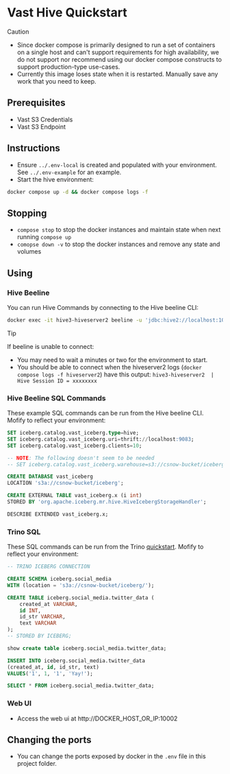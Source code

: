 # Vast Hive Quickstart


> [!CAUTION]
> - Since docker compose is primarily designed to run a set of containers on a single host and can't support requirements for high availability, we do not support nor recommend using our docker compose constructs to support production-type use-cases.
> - Currently this image loses state when it is restarted.  Manually save any work that you need to keep.


## Prerequisites

- Vast S3 Credentials
- Vast S3 Endpoint

## Instructions

- Ensure `../.env-local` is created and populated with your environment.  See `../.env-example` for an example.
- Start the hive environment:

```bash
docker compose up -d && docker compose logs -f
```

## Stopping

- `compose stop` to stop the docker instances and maintain state when next running `compose up`
- `comopse down -v` to stop the docker instances and remove any state and volumes

## Using

### Hive Beeline

You can run Hive Commands by connecting to the Hive beeline CLI:

```bash
docker exec -it hive3-hiveserver2 beeline -u 'jdbc:hive2://localhost:10000/'
```

> [!TIP]
> If beeline is unable to connect:
>  - You may need to wait a minutes or two for the environment to start.
>  - You should be able to connect when the hiveserver2 logs (`docker compose logs -f hiveserver2`) have this output: `hive3-hiveserver2  | Hive Session ID = xxxxxxxx`

### Hive Beeline SQL Commands

These example SQL commands can be run from the Hive beeline CLI.  Mofify to reflect your environment:

```sql
SET iceberg.catalog.vast_iceberg.type=hive;
SET iceberg.catalog.vast_iceberg.uri=thrift://localhost:9083;
SET iceberg.catalog.vast_iceberg.clients=10;

-- NOTE: The following doesn't seem to be needed
-- SET iceberg.catalog.vast_iceberg.warehouse=s3://csnow-bucket/iceberg;

CREATE DATABASE vast_iceberg
LOCATION 's3a://csnow-bucket/iceberg';

CREATE EXTERNAL TABLE vast_iceberg.x (i int)
STORED BY 'org.apache.iceberg.mr.hive.HiveIcebergStorageHandler';

DESCRIBE EXTENDED vast_iceberg.x;
```


### Trino SQL

These SQL commands can be run from the Trino [quickstart](../trino). Mofify to reflect your environment:

```sql
-- TRINO ICEBERG CONNECTION

CREATE SCHEMA iceberg.social_media
WITH (location = 's3a://csnow-bucket/iceberg/');

CREATE TABLE iceberg.social_media.twitter_data (
    created_at VARCHAR,
    id INT,
    id_str VARCHAR,
    text VARCHAR
);
-- STORED BY ICEBERG;

show create table iceberg.social_media.twitter_data;

INSERT INTO iceberg.social_media.twitter_data
(created_at, id, id_str, text)
VALUES('1', 1, '1', 'Yay!');

SELECT * FROM iceberg.social_media.twitter_data;
```

### Web UI

- Access the web ui at http://DOCKER_HOST_OR_IP:10002

## Changing the ports

- You can change the ports exposed by docker in the `.env` file in this project folder.
